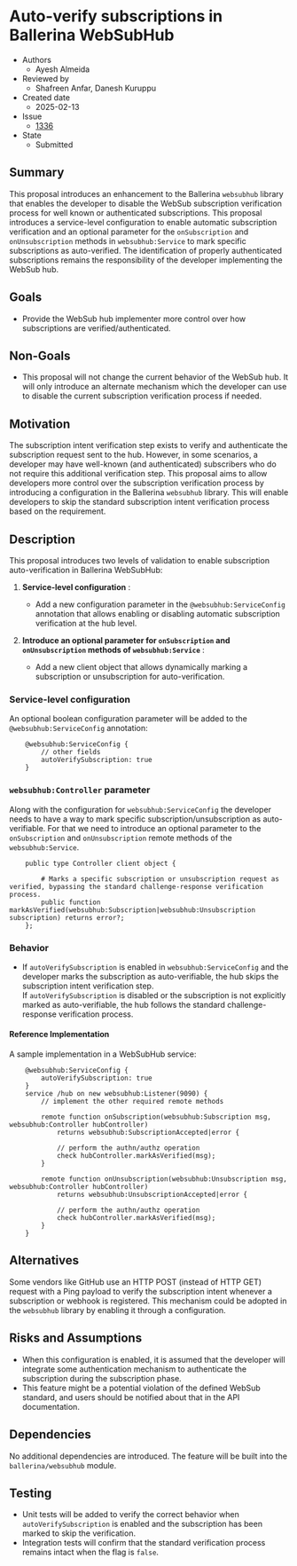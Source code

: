 # Auto-verify subscriptions in Ballerina WebSubHub

- Authors
  - Ayesh Almeida
- Reviewed by
  - Shafreen Anfar, Danesh Kuruppu
- Created date
  - 2025-02-13
- Issue
  - [1336](https://github.com/ballerina-platform/ballerina-spec/issues/1336)
- State
  - Submitted

## Summary

This proposal introduces an enhancement to the Ballerina `websubhub` library that enables the developer to disable the WebSub 
subscription verification process for well known or authenticated subscriptions. This proposal introduces a service-level 
configuration to enable automatic subscription verification and an optional parameter for the `onSubscription` and 
`onUnsubscription` methods in `websubhub:Service` to mark specific subscriptions as auto-verified. The identification of 
properly authenticated subscriptions remains the responsibility of the developer implementing the WebSub hub.

## Goals

- Provide the WebSub hub implementer more control over how subscriptions are verified/authenticated.

## Non-Goals

- This proposal will not change the current behavior of the WebSub hub. It will only introduce an alternate mechanism which the developer can use to disable the current subscription verification process if needed.

## Motivation

The subscription intent verification step exists to verify and authenticate the subscription request sent to the hub. However, 
in some scenarios, a developer may have well-known (and authenticated) subscribers who do not require this additional 
verification step. This proposal aims to allow developers more control over the subscription verification process by 
introducing a configuration in the Ballerina `websubhub` library. This will enable developers to skip the standard subscription 
intent verification process based on the requirement.

## Description

This proposal introduces two levels of validation to enable subscription auto-verification in Ballerina WebSubHub:

1. **Service-level configuration** :
    - Add a new configuration parameter in the `@websubhub:ServiceConfig` annotation that allows enabling or disabling automatic subscription verification at the hub level.

2. **Introduce an optional parameter for `onSubscription` and `onUnsubscription` methods of `websubhub:Service`** :
    - Add a new client object that allows dynamically marking a subscription or unsubscription for auto-verification.

### Service-level configuration

An optional boolean configuration parameter will be added to the `@websubhub:ServiceConfig` annotation:

```ballerina
    @websubhub:ServiceConfig { 
        // other fields
        autoVerifySubscription: true
    }
```

### `websubhub:Controller` parameter

Along with the configuration for `websubhub:ServiceConfig` the developer needs to have a way to mark specific subscription/unsubscription as auto-verifiable. For that we need to introduce an optional parameter to the `onSubscription` and `onUnsubscription` remote methods of the `websubhub:Service`.

```ballerina
    public type Controller client object {

        # Marks a specific subscription or unsubscription request as verified, bypassing the standard challenge-response verification process. 
        public function markAsVerified(websubhub:Subscription|websubhub:Unsubscription subscription) returns error?;
    };
```

### Behavior

* If `autoVerifySubscription` is enabled in `websubhub:ServiceConfig` and the developer marks the subscription as auto-verifiable, the hub skips the subscription intent verification step.  
If `autoVerifySubscription` is disabled or the subscription is not explicitly marked as auto-verifiable, the hub follows the standard challenge-response verification process.

#### Reference Implementation

A sample implementation in a WebSubHub service:

```ballerina
    @websubhub:ServiceConfig { 
        autoVerifySubscription: true 
    }
    service /hub on new websubhub:Listener(9090) {
        // implement the other required remote methods

        remote function onSubscription(websubhub:Subscription msg, websubhub:Controller hubController) 
            returns websubhub:SubscriptionAccepted|error {
        
            // perform the authn/authz operation
            check hubController.markAsVerified(msg);
        }

        remote function onUnsubscription(websubhub:Unsubscription msg, websubhub:Controller hubController) 
            returns websubhub:UnsubscriptionAccepted|error {
        
            // perform the authn/authz operation
            check hubController.markAsVerified(msg);
        }
    }

```

## Alternatives

Some vendors like GitHub use an HTTP POST (instead of HTTP GET) request with a Ping payload to verify the subscription intent 
whenever a subscription or webhook is registered. This mechanism could be adopted in the `websubhub` library by enabling it 
through a configuration.

## Risks and Assumptions

* When this configuration is enabled, it is assumed that the developer will integrate some authentication mechanism to authenticate the subscription during the subscription phase.
* This feature might be a potential violation of the defined WebSub standard, and users should be notified about that in the API documentation.

## Dependencies

No additional dependencies are introduced. The feature will be built into the `ballerina/websubhub` module.

## Testing

- Unit tests will be added to verify the correct behavior when `autoVerifySubscription` is enabled and the subscription has been marked to skip the verification.
- Integration tests will confirm that the standard verification process remains intact when the flag is `false`.
